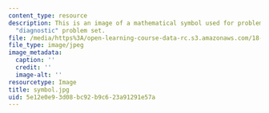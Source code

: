 ```yaml
---
content_type: resource
description: This is an image of a mathematical symbol used for problem set 0, the
  "diagnostic" problem set.
file: /media/https%3A/open-learning-course-data-rc.s3.amazonaws.com/18-901-introduction-to-topology-fall-2004/5e12e0e93d08bc92b9c623a91291e57a_symbol.jpg
file_type: image/jpeg
image_metadata:
  caption: ''
  credit: ''
  image-alt: ''
resourcetype: Image
title: symbol.jpg
uid: 5e12e0e9-3d08-bc92-b9c6-23a91291e57a
---
```

